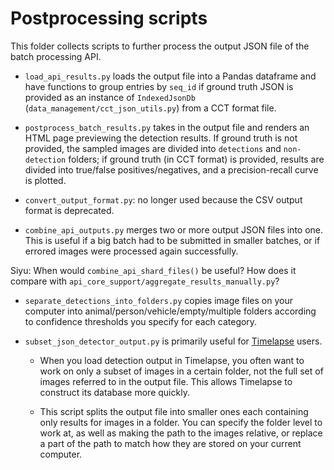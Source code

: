 # Postprocessing scripts


This folder collects scripts to further process the output JSON file of the batch processing API.

-  `load_api_results.py` loads the output file into a Pandas dataframe and have functions to group entries by `seq_id` if ground truth JSON is provided as an instance of `IndexedJsonDb` (`data_management/cct_json_utils.py`) from a CCT format file. 

- `postprocess_batch_results.py` takes in the output file and renders an HTML page previewing the detection results. If ground truth is not provided, the sampled images are divided into `detections` and `non-detection` folders; if ground truth (in CCT format) is provided, results are divided into true/false positives/negatives, and a precision-recall curve is plotted. 

- `convert_output_format.py`: no longer used because the CSV output format is deprecated.

- `combine_api_outputs.py` merges two or more output JSON files into one. This is useful if a big batch had to be submitted in smaller batches, or if errored images were processed again successfully. 


Siyu: When would `combine_api_shard_files()` be useful? How does it compare with `api_core_support/aggregate_results_manually.py`?

- `separate_detections_into_folders.py` copies image files on your computer into animal/person/vehicle/empty/multiple folders according to confidence thresholds you specify for each category.

- `subset_json_detector_output.py` is primarily useful for [Timelapse](../integration/timelapse.md) users. 

    - When you load detection output in Timelapse, you often want to work on only a subset of images in a certain folder, not the full set of images referred to in the output file. This allows Timelapse to construct its database more quickly.

    - This script splits the output file into smaller ones each containing only results for images in a folder. You can specify the folder level to work at, as well as making the path to the images relative, or replace a part of the path to match how they are stored on your current computer.

